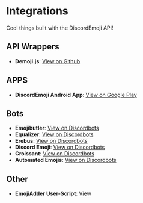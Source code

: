 # Integrations
Cool things built with the DiscordEmoji API!


## API Wrappers

- **Demoji.js**: [View on Github](https://github.com/Jinzulen/DEmojiJS)

## APPS

- **DiscordEmoji Android App**: [View on Google Play](https://play.google.com/store/apps/details?id=com.extraconcentratedjuice.discordemoji)

## Bots

- **Emojibutler**: [View on Discordbots](https://discordbots.org/bot/415637632660537355)
- **Equalizer**: [View on Discordbots](https://discordbots.org/bot/equalizer)
- **Erebus**: [View on Discordbots](https://discordbots.org/bot/408738823162429440)
- **Discord Emoji**: [View on Discordbots](https://discordbots.org/bot/448527818855284756)
- **Croissant**: [View on Discordbots](https://discordbots.org/bot/441444584988606464)
- **Automated Emojis**: [View on Discordbots](https://discordbots.org/bot/498139045495439360)

## Other

- **EmojiAdder User-Script**: [View](https://openuserjs.org/scripts/HouraiElixir/DiscordEmoji_EmojiAdder)
